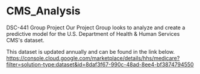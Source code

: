 # CMS_Analysis
DSC-441 Group Project
Our Project Group looks to analyze and create a predictive model for the U.S. Department of Health & Human Services CMS's dataset. 

This dataset is updated annually and can be found in the link below.
https://console.cloud.google.com/marketplace/details/hhs/medicare?filter=solution-type:dataset&id=8daf3f67-990c-48ad-8ee4-bf3874794550


